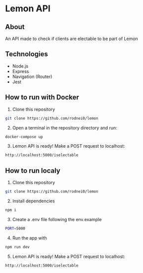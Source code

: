 # Lemon API

## About

An API made to check if clients are electable to be part of Lemon

## Technologies

- Node.js
- Express
- Navigation (Router)
- Jest

## How to run with Docker

1. Clone this repository
```bash
git clone https://github.com/rodnei0/lemon
```

2. Open a terminal in the repository directory and run:
```bash
docker-compose up
```

3. Lemon API is ready! Make a POST request to localhost: 
```bash
http://localhost:5000/iselectable
```

## How to run localy

1. Clone this repository
```bash
git clone https://github.com/rodnei0/lemon
```

2. Install dependencies
```bash
npm i
```

3. Create a .env file following the env.example
```bash
PORT=5000
```

4. Run the app with
```bash
npm run dev
```

5. Lemon API is ready! Make a POST request to localhost: 
```bash
http://localhost:5000/iselectable
```
